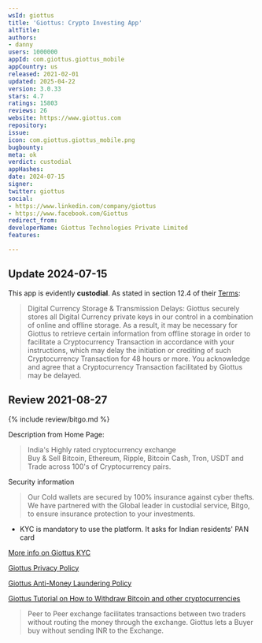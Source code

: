 ```yaml
---
wsId: giottus
title: 'Giottus: Crypto Investing App'
altTitle: 
authors:
- danny
users: 1000000
appId: com.giottus.giottus_mobile
appCountry: us
released: 2021-02-01
updated: 2025-04-22
version: 3.0.33
stars: 4.7
ratings: 15803
reviews: 26
website: https://www.giottus.com
repository: 
issue: 
icon: com.giottus.giottus_mobile.png
bugbounty: 
meta: ok
verdict: custodial
appHashes: 
date: 2024-07-15
signer: 
twitter: giottus
social:
- https://www.linkedin.com/company/giottus
- https://www.facebook.com/Giottus
redirect_from: 
developerName: Giottus Technologies Private Limited
features: 

---
```


## Update 2024-07-15

This app is evidently **custodial**. As stated in section 12.4 of their [Terms](https://www.giottus.com/docs/termsandconditions.html): 

> Digital Currency Storage & Transmission Delays: Giottus securely stores all Digital Currency private keys in our control in a combination of online and offline storage. As a result, it may be necessary for Giottus to retrieve certain information from offline storage in order to facilitate a Cryptocurrency Transaction in accordance with your instructions, which may delay the initiation or crediting of such Cryptocurrency Transaction for 48 hours or more. You acknowledge and agree that a Cryptocurrency Transaction facilitated by Giottus may be delayed.

## Review 2021-08-27

{% include review/bitgo.md %}

Description from Home Page: 

> India's Highly rated cryptocurrency exchange<br>
  Buy & Sell Bitcoin, Ethereum, Ripple, Bitcoin Cash, Tron, USDT and Trade across 100's of Cryptocurrency pairs.

Security information

> Our Cold wallets are secured by 100% insurance against cyber thefts. We have partnered with the Global leader in custodial service, Bitgo, to ensure insurance protection to your investments.

- KYC is mandatory to use the platform. It asks for Indian residents' PAN card

[More info on Giottus KYC](https://support.giottus.com/support/solutions/articles/35000055304-how-to-register-and-complete-kyc-in-giottus-)

[Giottus Privacy Policy](https://www.giottus.com/docs/privacypolicy.html)

[Giottus Anti-Money Laundering Policy](https://www.giottus.com/docs/amlpolicy.html)

[Giottus Tutorial on How to Withdraw Bitcoin and other cryptocurrencies](https://support.giottus.com/support/solutions/articles/35000069416-how-to-withdraw-bitcoins-and-other-cryptocurrencies-)

> Peer to Peer exchange facilitates transactions between two traders without routing the money through the exchange. Giottus lets a Buyer buy without sending INR to the Exchange.



